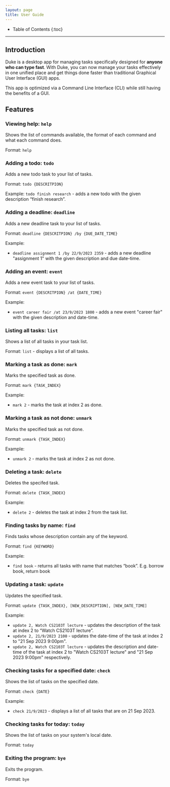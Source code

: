 ```yaml
---
layout: page
title: User Guide
---
```


* Table of Contents
{:toc}

--------------------------------------------------------------------------------------------------------------------
## Introduction

Duke is a desktop app for managing tasks specifically designed for **anyone who can type fast**. With Duke, you can now manage your tasks effectively in one unified place and get things done faster than traditional Graphical User Interface (GUI) apps.

This app is optimized via a Command Line Interface (CLI) while still having the benefits of a GUI.

## Features 

### Viewing help: `help`
Shows the list of commands available, the format of each command and what each command does.

Format: `help`

### Adding a todo: `todo`

Adds a new todo task to your list of tasks.

Format: `todo {DESCRITPION}`

Example: `todo finish research` - adds a new todo with the given description “finish research”.

### Adding a deadline: `deadline`

Adds a new deadline task to your list of tasks.

Format: `deadline {DESCRITPION} /by {DUE_DATE_TIME}`

Example:
- `deadline assignment 1 /by 22/9/2023 2359` - adds a new deadline "assignment 1" with the given description and due date-time.

### Adding an event: `event`

Adds a new event task to your list of tasks.

Format: `event {DESCRITPION} /at {DATE_TIME}`

Example:
- `event career fair /at 23/9/2023 1800` - adds a new event "career fair" with the given description and date-time.

### Listing all tasks: `list`

Shows a list of all tasks in your task list.

Format: `list` - displays a list of all tasks.

### Marking a task as done: `mark`

Marks the specified task as done.

Format: `mark {TASK_INDEX}`

Example:
- `mark 2` - marks the task at index 2 as done.

### Marking a task as not done: `unmark`

Marks the specified task as not done.

Format: `unmark {TASK_INDEX}`

Example:
- `unmark 2` - marks the task at index 2 as not done.

### Deleting a task: `delete`

Deletes the specifed task.

Format: `delete {TASK_INDEX}`

Example:
- `delete 2` - deletes the task at index 2 from the task list.

### Finding tasks by name: `find`

Finds tasks whose description contain any of the keyword.

Format: `find {KEYWORD}`

Example:
- `find book` - returns all tasks with name that matches “book”. E.g. borrow book, return book

### Updating a task: `update`

Updates the specified task.

Format: `update {TASK_INDEX}, [NEW_DESCRIPTION], [NEW_DATE_TIME]`

Example:
- `update 2, Watch CS2103T lecture` - updates the description of the task at index 2 to “Watch CS2103T lecture”.
- `update 2, 21/9/2023 2100` - updates the date-time of the task at index 2 to "21 Sep 2023 9:00pm".
- `update 2, Watch CS2103T lecture` - updates the description and date-time of the task at index 2 to "Watch CS2103T lecture" and "21 Sep 2023 9:00pm" respectively.

### Checking tasks for a specified date: `check`

Shows the list of tasks on the specified date.

Format: `check {DATE}`

Example:
- `check 21/9/2023` - displays a list of all tasks that are on 21 Sep 2023.

### Checking tasks for today: `today`

Shows the list of tasks on your system's local date.

Format: `today`

### Exiting the program: `bye`

Exits the program.

Format: `bye`
